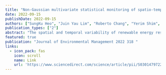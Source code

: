 ```yaml
---
title: "Non-Gaussian multivariate statistical monitoring of spatio-temporal wind speed frequencies to improve wind power quality in South Korea"
date: 2022-09-15
publishDate: 2022-09-15
authors: ["SungKu Heo", "Juin Yau Lim", "Roberto Chang", "Yerim Shim", "Pouya Ifaei", "ChangKyoo Yoo"]
publication_types: ["2"]
abstract: "The spatial and temporal variability of renewable energy resources, particularly wind energy, should be statistically evaluated to achieve sustainable economic development to mitigate climate change. In this study, a non-Gaussian multivariate statistical monitoring approach is proposed to investigate the wind speed frequencies across different regions of South Korea. Anemometer data were first collected in 11 different provinces of South Korea with hourly resolution for one year. The best-of-fit for the corresponding distribution function was identified to characterize the behavior of the wind speed frequency at each region among more than 60 candidate functions using the chi-squared test. Furthermore, a non-Gaussian multivariate statistical monitoring method based on the Hotelling T2 chart was developed to spatially and temporally analyze the physical patterns of the wind speed frequencies using the estimated …"
featured: true
publication: "Journal of Environmental Management 2022 318 "
links:
  - icon_pack: fas
    icon: scroll
    name: Link
    url: 'https://www.sciencedirect.com/science/article/pii/S0301479722010891'
---
```


